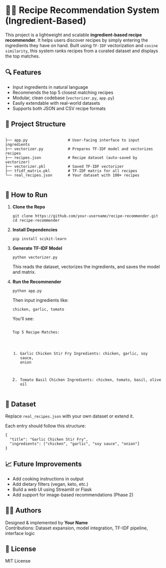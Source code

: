 

  <h1>🧑‍🍳 Recipe Recommendation System (Ingredient-Based)</h1>

  <p>This project is a lightweight and scalable <strong>ingredient-based recipe recommender</strong>. It helps users discover recipes by simply entering the ingredients they have on hand. Built using <code>TF-IDF</code> vectorization and <code>cosine similarity</code>, this system ranks recipes from a curated dataset and displays the top matches.</p>

  <div class="section">
    <h2>🔍 Features</h2>
    <ul>
      <li>Input ingredients in natural language</li>
      <li>Recommends the top 5 closest matching recipes</li>
      <li>Modular, clean codebase (<code>vectorizer.py</code>, <code>app.py</code>)</li>
      <li>Easily extendable with real-world datasets</li>
      <li>Supports both JSON and CSV recipe formats</li>
    </ul>
  </div>

  <div class="section">
    <h2>📂 Project Structure</h2>
    <pre><code>
├── app.py                  # User-facing interface to input ingredients
├── vectorizer.py           # Prepares TF-IDF model and vectorizes recipes
├── recipes.json            # Recipe dataset (auto-saved by vectorizer)
├── vectorizer.pkl          # Saved TF-IDF vectorizer
├── tfidf_matrix.pkl        # TF-IDF matrix for all recipes
└── real_recipes.json       # Your dataset with 100+ recipes
    </code></pre>
  </div>

  <div class="section">
    <h2>🚀 How to Run</h2>
    <ol>
      <li><strong>Clone the Repo</strong>
        <pre><code>git clone https://github.com/your-username/recipe-recommender.git
cd recipe-recommender</code></pre>
      </li>
      <li><strong>Install Dependencies</strong>
        <pre><code>pip install scikit-learn</code></pre>
      </li>
      <li><strong>Generate TF-IDF Model</strong>
        <pre><code>python vectorizer.py</code></pre>
        <p>This reads the dataset, vectorizes the ingredients, and saves the model and matrix.</p>
      </li>
      <li><strong>Run the Recommender</strong>
        <pre><code>python app.py</code></pre>
        <p>Then input ingredients like:</p>
        <pre><code>chicken, garlic, tomato</code></pre>
        <p>You'll see:</p>
        <pre><code>
Top 5 Recipe Matches:

1. Garlic Chicken Stir Fry
   Ingredients: chicken, garlic, soy sauce, onion

2. Tomato Basil Chicken
   Ingredients: chicken, tomato, basil, olive oil
        </code></pre>
      </li>
    </ol>
  </div>

  <div class="section">
    <h2>🧠 Dataset</h2>
    <p>Replace <code>real_recipes.json</code> with your own dataset or extend it.</p>
    <p>Each entry should follow this structure:</p>
    <pre><code>{
  "title": "Garlic Chicken Stir Fry",
  "ingredients": ["chicken", "garlic", "soy sauce", "onion"]
}</code></pre>
  </div>

  <div class="section">
    <h2>📈 Future Improvements</h2>
    <ul>
      <li>Add cooking instructions in output</li>
      <li>Add dietary filters (vegan, keto, etc.)</li>
      <li>Build a web UI using Streamlit or Flask</li>
      <li>Add support for image-based recommendations (Phase 2)</li>
    </ul>
  </div>

  <div class="section">
    <h2>👨‍💻 Authors</h2>
    <p>Designed & implemented by <strong>Your Name</strong><br>
    Contributions: Dataset expansion, model integration, TF-IDF pipeline, interface logic</p>
  </div>

  <div class="section">
    <h2>📄 License</h2>
    <p>MIT License</p>
  </div>

</body>
</html>
